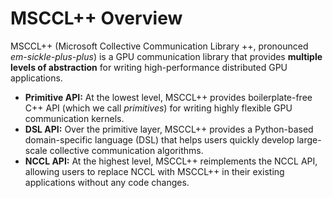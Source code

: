 # MSCCL++ Overview

MSCCL++ (Microsoft Collective Communication Library ++, pronounced *em-sickle-plus-plus*) is a GPU communication library that provides **multiple levels of abstraction** for writing high-performance distributed GPU applications.

- **Primitive API:** At the lowest level, MSCCL++ provides boilerplate-free C++ API (which we call *primitives*) for writing highly flexible GPU communication kernels.
- **DSL API:** Over the primitive layer, MSCCL++ provides a Python-based domain-specific language (DSL) that helps users quickly develop large-scale collective communication algorithms.
- **NCCL API:** At the highest level, MSCCL++ reimplements the NCCL API, allowing users to replace NCCL with MSCCL++ in their existing applications without any code changes.

